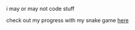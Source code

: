 i may or may not code stuff

check out my progress with my snake game [here](https://github.com/JohnnyCena123/raylib-projects/releases/tag/nightly-Snake)
